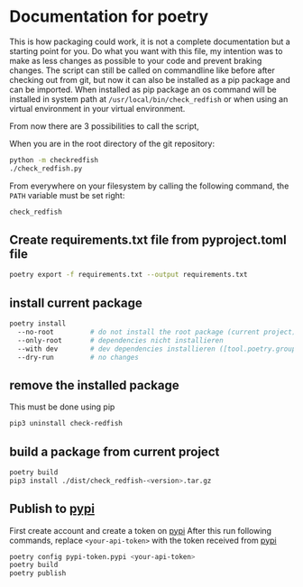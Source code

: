 # Documentation for poetry
This is how packaging could work, it is not a complete documentation but a starting point for you.
Do what you want with this file, my intention was to make as less changes as possible to your code and
prevent braking changes.
The script can still be called on commandline like before after checking out from git, but now it
can also be installed as a pip package and can be imported.
When installed as pip package an os command will be installed in system path at ```/usr/local/bin/check_redfish```
or when using an virtual environment in your virtual environment.

From now there are 3 possibilities to call the script,

When you are in the root directory of the git repository:

```bash
python -m checkredfish
./check_redfish.py
```

From everywhere on your filesystem by calling the following command, the ```PATH``` variable must be set right:

```bash
check_redfish
```


## Create requirements.txt file from pyproject.toml file
```bash
poetry export -f requirements.txt --output requirements.txt
```

## install current package
```bash
poetry install
  --no-root         # do not install the root package (current project)
  --only-root       # dependencies nicht installieren
  --with dev        # dev dependencies installieren ([tool.poetry.group.dev.dependencies])
  --dry-run         # no changes
```

## remove the installed package
This must be done using pip

```bash
pip3 uninstall check-redfish
```


## build a package from current project
```bash
poetry build
pip3 install ./dist/check_redfish-<version>.tar.gz
```

## Publish to [pypi](https://pypi.org)
First create account and create a token on [pypi](https://pypi.org)
After this run following commands, replace ```<your-api-token>``` with the token received from [pypi](https://pypi.org)

```bash
poetry config pypi-token.pypi <your-api-token>
poetry build
poetry publish
```
